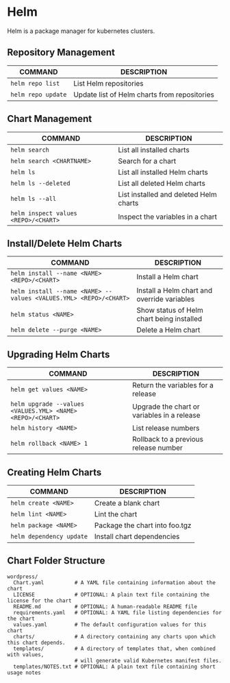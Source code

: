 # Helm
Helm is a package manager for kubernetes clusters.

## Repository Management
COMMAND | DESCRIPTION
---|---
`helm repo list` | List Helm repositories
`helm repo update` | Update list of Helm charts from repositories

## Chart Management
COMMAND | DESCRIPTION
---|---
`helm search` | List all installed charts
`helm search <CHARTNAME>` | Search for a chart
`helm ls` | List all installed Helm charts
`helm ls --deleted` | List all deleted Helm charts
`helm ls --all` | List installed and deleted Helm charts
`helm inspect values <REPO>/<CHART>` | Inspect the variables in a chart

## Install/Delete Helm Charts
COMMAND | DESCRIPTION
---|---
`helm install --name <NAME> <REPO>/<CHART>` | Install a Helm chart
`helm install --name <NAME> --values <VALUES.YML> <REPO>/<CHART>` | Install a Helm chart and override variables
`helm status <NAME>` | Show status of Helm chart being installed
`helm delete --purge <NAME>` | Delete a Helm chart

## Upgrading Helm Charts
COMMAND | DESCRIPTION
---|---
`helm get values <NAME>` | Return the variables for a release
`helm upgrade --values <VALUES.YML> <NAME> <REPO>/<CHART>` | Upgrade the chart or variables in a release
`helm history <NAME>` | List release numbers
`helm rollback <NAME> 1` | Rollback to a previous release number

## Creating Helm Charts
COMMAND | DESCRIPTION
---|---
`helm create <NAME>` | Create a blank chart
`helm lint <NAME>` | Lint the chart
`helm package <NAME>` | Package the chart into foo.tgz
`helm dependency update` | Install chart dependencies

## Chart Folder Structure
```
wordpress/
  Chart.yaml          # A YAML file containing information about the chart
  LICENSE             # OPTIONAL: A plain text file containing the license for the chart
  README.md           # OPTIONAL: A human-readable README file
  requirements.yaml   # OPTIONAL: A YAML file listing dependencies for the chart
  values.yaml         # The default configuration values for this chart
  charts/             # A directory containing any charts upon which this chart depends.
  templates/          # A directory of templates that, when combined with values,
                      # will generate valid Kubernetes manifest files.
  templates/NOTES.txt # OPTIONAL: A plain text file containing short usage notes
```
